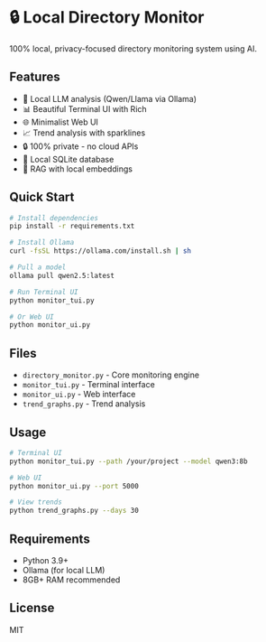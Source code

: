 # 🔒 Local Directory Monitor

100% local, privacy-focused directory monitoring system using AI.

## Features

- 🤖 Local LLM analysis (Qwen/Llama via Ollama)
- 📊 Beautiful Terminal UI with Rich
- 🌐 Minimalist Web UI
- 📈 Trend analysis with sparklines
- 🔒 100% private - no cloud APIs
- 💾 Local SQLite database
- 🎯 RAG with local embeddings

## Quick Start
```bash
# Install dependencies
pip install -r requirements.txt

# Install Ollama
curl -fsSL https://ollama.com/install.sh | sh

# Pull a model
ollama pull qwen2.5:latest

# Run Terminal UI
python monitor_tui.py

# Or Web UI
python monitor_ui.py
```

## Files

- `directory_monitor.py` - Core monitoring engine
- `monitor_tui.py` - Terminal interface
- `monitor_ui.py` - Web interface
- `trend_graphs.py` - Trend analysis

## Usage
```bash
# Terminal UI
python monitor_tui.py --path /your/project --model qwen3:8b

# Web UI
python monitor_ui.py --port 5000

# View trends
python trend_graphs.py --days 30
```

## Requirements

- Python 3.9+
- Ollama (for local LLM)
- 8GB+ RAM recommended

## License

MIT
